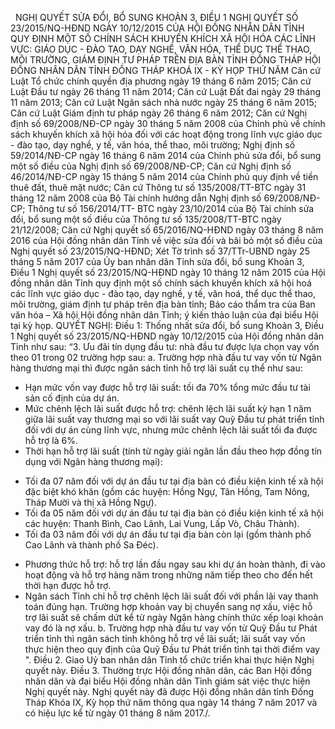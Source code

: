 <jsontable name="bang_0"> </jsontable>
 
NGHỊ QUYẾT
SỬA ĐỔI, BỔ SUNG
KHOẢN 3, ĐIỀU 1 NGHỊ QUYẾT SỐ 23/2015/NQ-HĐND NGÀY 10/12/2015 CỦA HỘI ĐỒNG NHÂN
DÂN TỈNH QUY ĐỊNH MỘT SỐ CHÍNH SÁCH KHUYẾN KHÍCH XÃ HỘI HÓA CÁC LĨNH VỰC: GIÁO
DỤC - ĐÀO TẠO, DẠY NGHỀ, VĂN HÓA, THỂ DỤC THỂ THAO, MÔI TRƯỜNG, GIÁM ĐỊNH TƯ
PHÁP TRÊN ĐỊA BÀN TỈNH ĐỒNG THÁP
HỘI ĐỒNG NHÂN DÂN TỈNH ĐỒNG THÁP
KHOÁ IX - KỲ HỌP THỨ NĂM
Căn cứ Luật Tổ chức chính quyền địa phương
ngày 19 tháng 6 năm 2015;
Căn cứ Luật Đầu tư ngày 26 tháng 11 năm 2014;
Cân cứ Luật Đất đai ngày 29 tháng 11 năm 2013;
Căn cứ Luật Ngân sách nhà nước ngày 25 tháng
6 năm 2015;
Cân cứ Luật Giám định tư pháp ngày 26 tháng 6
năm 2012;
Căn cứ Nghị định số 69/2008/NĐ-CP ngày 30
tháng 5 năm 2008 của Chỉnh phủ về chính sách khuyến khích xã hội hóa đối với
các hoạt động trong lĩnh vực giáo dục - đào tạo, dạy nghề, y tế, văn hóa, thể
thao, môi trường; Nghị định số 59/2014/NĐ-CP ngày 16 tháng 6 năm 2014 của Chỉnh
phủ sửa đổi, bổ sung một số điều của Nghị định số 69/2008/NĐ-CP;
Căn cứ Nghị định số 46/2014/NĐ-CP ngày 15
tháng 5 năm 2014 của Chính phủ quy định về tiền thuê đất, thuê mặt nước;
Căn cứ Thông tư số 135/2008/TT-BTC ngày 31
tháng 12 năm 2008 của Bộ Tài chính hướng dẫn Nghị định số 69/2008/NĐ-CP; Thông
tư số 156/2014/TT- BTC ngày 23/10/2014 của Bộ Tài chính sửa đổi, bổ sung một số
điều của Thông tư số 135/2008/TT-BTC ngày 21/12/2008;
Căn cứ Nghị quyết số 65/2016/NQ-HĐND ngày 03
tháng 8 năm 2016 của Hội đồng nhân dân Tỉnh về việc sửa đổi và bãi bỏ một số
điều của Nghị quyết số 23/2015/NQ-HĐND;
Xét Tờ trình số 37/TTr-UBND ngày 25 tháng 5
năm 2017 của Ủy ban nhân dân Tỉnh sửa đổi, bổ sung Khoản 3, Điều 1 Nghị quyết
số 23/2015/NQ-HĐND ngày 10 tháng 12 năm 2015 của Hội đồng nhân dân Tỉnh quy
định một số chính sách khuyến khích xã hội hoá các lĩnh vực giáo dục - đào tạo,
dạy nghề, y tế, văn hoá, thể dục thể thao, môi trường, giám định tư pháp trên
địa bàn tỉnh; Báo cáo thẩm tra của Ban văn hóa – Xã hội Hội đồng nhân dân Tỉnh;
ý kiến thảo luận của đại biểu Hội tại kỳ họp.
QUYẾT NGHỊ:
Điều 1: Thống nhất sửa đổi, bổ sung Khoản
3, Điều 1 Nghị quyết số 23/2015/NQ-HĐND ngày 10/12/2015 của Hội đồng nhân dân
Tỉnh như sau:
“3. Ưu đãi tín dụng
đầu tư: nhà đầu tư được lựa chọn vay vốn theo 01 trong 02 trường hợp sau:
a. Trường hợp nhà đầu
tư vay vốn từ Ngân hàng thương mại thì được ngân sách tỉnh hỗ trợ lãi suất cụ
thể như sau:
- Hạn mức vốn vay được
hỗ trợ lãi suất: tối đa 70% tổng mức đầu tư tài sản cố định của dự án.
- Mức chênh lệch lãi suất
được hỗ trợ: chênh lệch lãi suất kỳ hạn 1 năm giữa lãi suất vay thương mại so
với lãi suất vay Quỹ Đầu tư phát triển tỉnh đối với dự án cùng lĩnh vực, nhưng mức
chênh lệch lãi suất tối đa được hỗ trợ là 6%.
- Thời hạn hỗ trợ lãi
suất (tính từ ngày giải ngân lần đầu theo hợp đồng tín dụng với Ngân hàng thương
mại):
+ Tối đa 07 năm đối
với dự án đầu tư tại địa bàn có điều kiện kinh tế xã hội đặc biệt khó khăn (gồm
các huyện: Hồng Ngự, Tân Hồng, Tam Nông, Tháp Mười và thị xã Hồng Ngự).
+ Tối đa 05 năm đối
với dự án đầu tư tại địa bàn có điều kiện kinh tế xã hội các huyện: Thanh Bình,
Cao Lãnh, Lai Vung, Lấp Vò, Châu Thành).
+ Tối đa 03 năm đối
với dự án đầu tư tại địa bàn còn lại (gồm thành phố Cao Lãnh và thành phố Sa
Đéc).
- Phương thức hỗ trợ:
hỗ trợ lần đầu ngay sau khi dự án hoàn thành, đi vào hoạt động và hỗ trợ hàng
năm trong những năm tiếp theo cho đến hết thời hạn được hỗ trợ.
- Ngân sách Tỉnh chỉ
hỗ trợ chênh lệch lãi suất đối với phần lãi vay thanh toán đúng hạn. Trường hợp
khoản vay bị chuyển sang nợ xấu, việc hỗ trợ lãi suất sẽ chấm dứt kể từ ngày Ngân
hàng chính thức xếp loại khoản vay đó là nợ xấu.
b. Trường hợp nhà đầu
tư vay vốn từ Quỹ Đầu tư Phát triển tỉnh thì ngân sách tỉnh không hỗ trợ về lãi
suất; lãi suất vay vốn thực hiện theo quy định của Quỹ Đầu tư Phát triển tỉnh
tại thời điểm vay ".
Điều 2. Giao Uỷ ban nhân dân Tỉnh tổ chức triển khai thực hiện
Nghị quyết này.
Điều 3. Thường trực Hội đồng nhân dân, các Ban Hội đồng nhân dân
và đại biểu Hội đồng nhân dân Tỉnh giám sát việc thực hiện Nghị quyết này.
Nghị quyết này đã được
Hội đồng nhân dân tỉnh Đồng Tháp Khóa IX, Kỳ họp thứ năm thông qua ngày 14
tháng 7 năm 2017 và có hiệu lực kể từ ngày 01 tháng 8 năm 2017./.
 
<jsontable name="bang_1"> </jsontable>